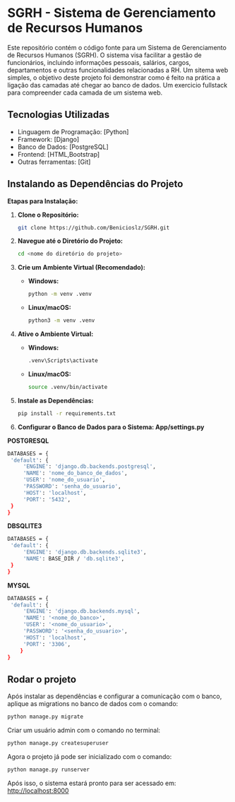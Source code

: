 # SGRH - Sistema de Gerenciamento de Recursos Humanos

Este repositório contém o código fonte para um Sistema de Gerenciamento de Recursos Humanos (SGRH). O sistema visa facilitar a gestão de funcionários, incluindo informações pessoais, salários, cargos, departamentos e outras funcionalidades relacionadas a RH.
Um sitema web simples, o objetivo deste projeto foi demonstrar como é feito na prática a ligação das camadas até chegar ao banco de dados. Um exercicio fullstack para compreender cada camada de um sistema web.

## Tecnologias Utilizadas

* Linguagem de Programação: [Python]
* Framework: [Django]
* Banco de Dados: [PostgreSQL]
* Frontend: [HTML,Bootstrap]
* Outras ferramentas: [Git]

## Instalando as Dependências do Projeto

**Etapas para Instalação:**

1. **Clone o Repositório:**
   ```bash
   git clone https://github.com/Benicioslz/SGRH.git
   ```

2. **Navegue até o Diretório do Projeto:**
   ```bash
   cd <nome do diretório do projeto>
   ```

3. **Crie um Ambiente Virtual (Recomendado):**
   - **Windows:**
     ```bash
     python -m venv .venv
     ```
   - **Linux/macOS:**
     ```bash
     python3 -m venv .venv
     ```

4. **Ative o Ambiente Virtual:**
   - **Windows:**
     ```bash
     .venv\Scripts\activate
     ```
   - **Linux/macOS:**
     ```bash
     source .venv/bin/activate
     ```

5. **Instale as Dependências:**
   ```bash
   pip install -r requirements.txt
   ```
6. **Configurar o Banco de Dados para o Sistema: App/settings.py**

  **POSTGRESQL**
   ```bash
   DATABASES = {
    'default': {
        'ENGINE': 'django.db.backends.postgresql',
        'NAME': 'nome_do_banco_de_dados',
        'USER': 'nome_do_usuario',
        'PASSWORD': 'senha_do_usuario',
        'HOST': 'localhost',
        'PORT': '5432',
    }
  }
  ```
  
  **DBSQLITE3**
   ```bash
   DATABASES = {
    'default': {
        'ENGINE': 'django.db.backends.sqlite3',
        'NAME': BASE_DIR / 'db.sqlite3',
    }
  }
  ```
  
  **MYSQL**
  ```bash
  DATABASES = {
   'default': {
       'ENGINE': 'django.db.backends.mysql',
       'NAME': '<nome_do_banco>',
       'USER': '<nome_do_usuario>',
       'PASSWORD': '<senha_do_usuario>',
       'HOST': 'localhost',
       'PORT': '3306',
      }
  }
  ```

## Rodar o projeto

Após instalar as dependências e configurar a comunicação com o banco, aplique as migrations no banco de dados com o comando:
```bash
python manage.py migrate
```

Criar um usuário admin com o comando no terminal:
```bash
python manage.py createsuperuser
```

Agora o projeto já pode ser inicializado com o comando:
```bash
python manage.py runserver
```

Após isso, o sistema estará pronto para ser acessado em:
[http://localhost:8000](http://localhost:8000)
